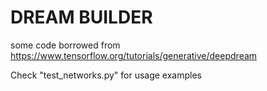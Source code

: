 # DREAM BUILDER
some code borrowed from
https://www.tensorflow.org/tutorials/generative/deepdream

Check "test_networks.py" for usage examples
